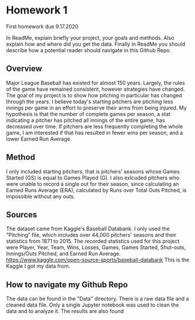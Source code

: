 # Homework 1
First homework due 9.17.2020

In ReadMe, explain briefly your project, your goals and methods. Also explain how and where did you get the data. Finally in ReadMe you should describe how a potential reader should navigate in this Github Repo.

## Overview
Major League Baseball has existed for almost 150 years. Largely, the rules of the game have remained consistent, however strategies have changed. The goal of my project is to show how pitching in particular has changed through the years. I believe today's starting pitchers are ptiching less innings per game in an effort to preserve their arms from being injured. My hypothesis is that the number of complete games per season, a stat indicating a pitcher has pitched all innings of the entire game, has decreased over time. If pitchers are less frequently completing the whole game, I am interested if that has resulted in fewer wins per season, and a lower Earned Run Average.

## Method
I only included starting pitchers, that is pitchers' seasons  whose Games Started (GS) is equal to Games Played (G). I also exlcuded pitchers who were unable to record a single out for their season, since calculating an Earned Runs Average (ERA), calculated by Runs over Total Outs Pitched, is impossible without any outs. 


## Sources
The dataset came from Kaggle's Baseball Databank. I only used the "Pitching" file, which includes over 44,000 pitchers' seasons and their statistics from 1871 to 2015. The recorded statistics used for this project were Player, Year, Team, Wins, Losses, Games, Games Started, Shut-outs, Innings/Outs Pitched, and Earned Run Average. 
https://www.kaggle.com/open-source-sports/baseball-databank This is the Kaggle I got my data from. 



## How to navigate my Github Repo
The data can be found in the "Data" directory. There is a raw data file and a cleaned data file. 
Only a single Jupyter notebook was used to clean the data and to analyze it. The results are also found